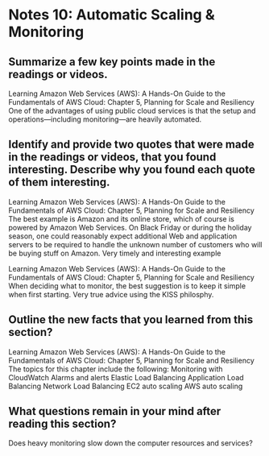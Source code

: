# Notes 10: Automatic Scaling & Monitoring

## Summarize a few key points made in the readings or videos.
Learning Amazon Web Services (AWS): A Hands-On Guide to the Fundamentals of AWS Cloud: Chapter 5, Planning for Scale and Resiliency
One of the advantages of using public cloud services is that the setup and operations—including monitoring—are heavily automated.

## Identify and provide two quotes that were made in the readings or videos, that you found interesting. Describe why you found each quote of them interesting.
Learning Amazon Web Services (AWS): A Hands-On Guide to the Fundamentals of AWS Cloud: Chapter 5, Planning for Scale and Resiliency
The best example is Amazon and its online store, which of course is powered by Amazon Web Services. On Black Friday or during the holiday season, one could reasonably expect additional Web and application servers to be required to handle the unknown number of customers who will be buying stuff on Amazon.
Very timely and interesting example

Learning Amazon Web Services (AWS): A Hands-On Guide to the Fundamentals of AWS Cloud: Chapter 5, Planning for Scale and Resiliency
When deciding what to monitor, the best suggestion is to keep it simple when first starting.
Very true advice using the KISS philosphy.

## Outline the new facts that you learned from this section?
Learning Amazon Web Services (AWS): A Hands-On Guide to the Fundamentals of AWS Cloud: Chapter 5, Planning for Scale and Resiliency
The topics for this chapter include the following:
Monitoring with CloudWatch
Alarms and alerts
Elastic Load Balancing
Application Load Balancing
Network Load Balancing
EC2 auto scaling
AWS auto scaling

## What questions remain in your mind after reading this section?
Does heavy monitoring slow down the computer resources and services?
